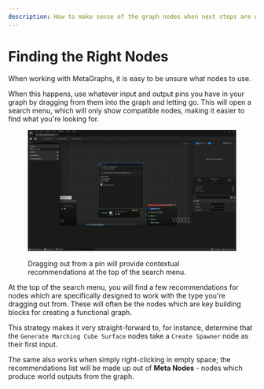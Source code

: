 ```yaml
---
description: How to make sense of the graph nodes when next steps are unclear.
---
```


# Finding the Right Nodes

When working with MetaGraphs, it is easy to be unsure what nodes to use.&#x20;

When this happens, use whatever input and output pins you have in your graph by dragging from them into the graph and letting go. This will open a search menu, which will only show compatible nodes, making it easier to find what you're looking for.&#x20;

<figure><img src="../../.gitbook/assets/image (2).png" alt=""><figcaption><p>Dragging out from a pin will provide contextual recommendations at the top of the search menu.</p></figcaption></figure>

At the top of the search menu, you will find a few recommendations for nodes which are specifically designed to work with the type you're dragging out from. These will often be the nodes which are key building blocks for creating a functional graph.

This strategy makes it very straight-forward to, for instance, determine that the `Generate Marching Cube Surface` nodes take a `Create Spawner` node as their first input.

The same also works when simply right-clicking in empty space; the recommendations list will be made up out of **Meta Nodes** - nodes which produce world outputs from the graph.

